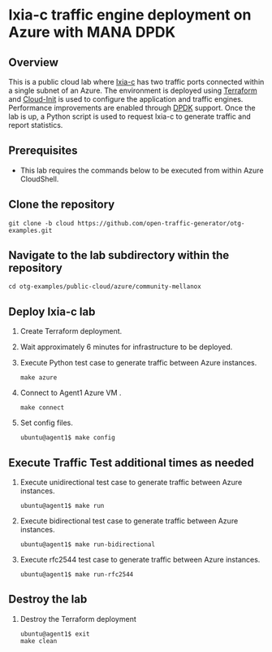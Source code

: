 # Ixia-c traffic engine deployment on Azure with MANA DPDK

## Overview
This is a public cloud lab where [Ixia-c](https://github.com/open-traffic-generator/ixia-c) has two traffic ports connected within a single subnet of an Azure.
The environment is deployed using [Terraform](https://www.terraform.io/) and [Cloud-Init](https://cloud-init.io/) is used to configure the application and traffic engines.
Performance improvements are enabled through [DPDK](https://www.dpdk.org/) support.
Once the lab is up, a Python script is used to request Ixia-c to generate traffic and report statistics.

## Prerequisites

* This lab requires the commands below to be executed from within Azure CloudShell.

## Clone the repository

```
git clone -b cloud https://github.com/open-traffic-generator/otg-examples.git
```

## Navigate to the lab subdirectory within the repository

```
cd otg-examples/public-cloud/azure/community-mellanox
```

## Deploy Ixia-c lab

1. Create Terraform deployment.

2. Wait approximately 6 minutes for infrastructure to be deployed.

3. Execute Python test case to generate traffic between Azure instances.

    ```
    make azure
    ```

4. Connect to Agent1 Azure VM .

    ```
    make connect
    ```

5. Set config files.

    ```
    ubuntu@agent1$ make config
    ```

## Execute Traffic Test additional times as needed

1. Execute unidirectional test case to generate traffic between Azure instances.

    ```
    ubuntu@agent1$ make run
    ```

2. Execute bidirectional test case to generate traffic between Azure instances.

    ```
    ubuntu@agent1$ make run-bidirectional
    ```

3. Execute rfc2544 test case to generate traffic between Azure instances.

    ```
    ubuntu@agent1$ make run-rfc2544
    ```

## Destroy the lab

1. Destroy the Terraform deployment

    ```
    ubuntu@agent1$ exit
    make clean
    ```
